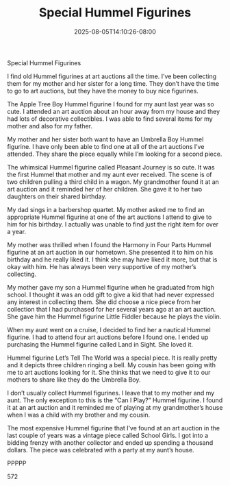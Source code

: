 ﻿---
title: "Special Hummel Figurines"
date: 2025-08-05T14:10:26-08:00
description: "Art Auctions Tips for Web Success"
featured_image: "/images/Art Auctions.jpg"
tags: ["Art Auctions"]
---

Special Hummel Figurines

I find old Hummel figurines at art auctions all the time.  I’ve been collecting them for my mother and her sister for a long time.  They don’t have the time to go to art auctions, but they have the money to buy nice figurines.

The Apple Tree Boy Hummel figurine I found for my aunt last year was so cute.  I attended an art auction about an hour away from my house and they had lots of decorative collectibles.  I was able to find several items for my mother and also for my father.

My mother and her sister both want to have an Umbrella Boy Hummel figurine.  I have only been able to find one at all of the art auctions I’ve attended.  They share the piece equally while I’m looking for a second piece.

The whimsical Hummel figurine called Pleasant Journey is so cute.  It was the first Hummel that mother and my aunt ever received.  The scene is of two children pulling a third child in a wagon.  My grandmother found it at an art auction and it reminded her of her children.  She gave it to her two daughters on their shared birthday.

My dad sings in a barbershop quartet.  My mother asked me to find an appropriate Hummel figurine at one of the art auctions I attend to give to him for his birthday.  I actually was unable to find just the right item for over a year.

My mother was thrilled when I found the Harmony in Four Parts Hummel figurine at an art auction in our hometown.  She presented it to him on his birthday and he really liked it.  I think she may have liked it more, but that is okay with him.  He has always been very supportive of my mother’s collecting.

My mother gave my son a Hummel figurine when he graduated from high school.  I thought it was an odd gift to give a kid that had never expressed any interest in collecting them.  She did choose a nice piece from her collection that I had purchased for her several years ago at an art auction.  She gave him the Hummel figurine Little Fiddler because he plays the violin.

When my aunt went on a cruise, I decided to find her a nautical Hummel figurine.  I had to attend four art auctions before I found one.  I ended up purchasing the Hummel figurine called Land in Sight.  She loved it.

Hummel figurine Let’s Tell The World was a special piece.  It is really pretty and it depicts three children ringing a bell.  My cousin has been going with me to art auctions looking for it.  She thinks that we need to give it to our mothers to share like they do the Umbrella Boy.

I don’t usually collect Hummel figurines.  I leave that to my mother and my aunt.  The only exception to this is the “Can I Play?” Hummel figurine.  I found it at an art auction and it reminded me of playing at my grandmother’s house when I was a child with my brother and my cousin.

The most expensive Hummel figurine that I’ve found at an art auction in the last couple of years was a vintage piece called School Girls.  I got into a bidding frenzy with another collector and ended up spending a thousand dollars.  The piece was celebrated with a party at my aunt’s house.

PPPPP

572

